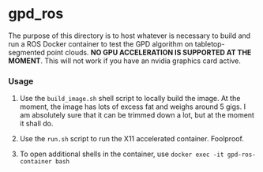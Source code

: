 # gpd_ros

The purpose of this directory is to host whatever is necessary to build and run a ROS Docker container to test the GPD algorithm on tabletop-segmented point clouds. **NO GPU ACCELERATION IS SUPPORTED AT THE MOMENT**. This will not work if you have an nvidia graphics card active.

### Usage

1. Use the `build_image.sh` shell script to locally build the image. At the moment, the image has lots of excess fat and weighs around 5 gigs. I am absolutely sure that it can be trimmed down a lot, but at the moment it shall do. 

2. Use the `run.sh` script to run the X11 accelerated container. Foolproof.

3. To open additional shells in the container, use `docker exec -it gpd-ros-container bash`
